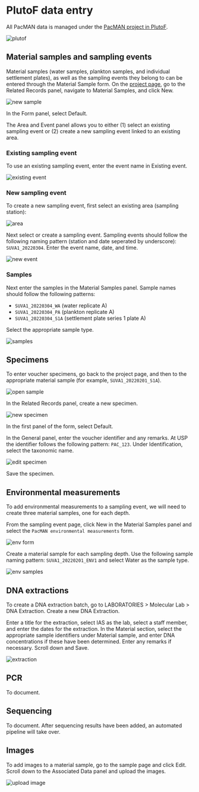 # PlutoF data entry

All PacMAN data is managed under the [PacMAN project in PlutoF](https://app.plutof.ut.ee/study/view/98281).

![plutof](images/plutof.png)

## Material samples and sampling events

Material samples (water samples, plankton samples, and individual settlement plates), as well as the sampling events they belong to can be entered through the Material Sample form. On the [project page](https://app.plutof.ut.ee/study/view/98281), go to the Related Records panel, navigate to Material Samples, and click New.

![new sample](images/new_sample.png)

In the Form panel, select Default.

The Area and Event panel allows you to either (1) select an existing sampling event or (2) create a new sampling event linked to an existing area.

### Existing sampling event

To use an existing sampling event, enter the event name in Existing event.

![existing event](images/existing_event.png)

### New sampling event

To create a new sampling event, first select an existing area (sampling station):

![area](images/area.png)

Next select or create a sampling event. Sampling events should follow the following naming pattern (station and date seperated by underscore): `SUVA1_20220304`. Enter the event name, date, and time.

![new event](images/new_event.png)

### Samples

Next enter the samples in the Material Samples panel. Sample names should follow the following patterns:

- `SUVA1_20220304_WA` (water replicate A)
- `SUVA1_20220304_PA` (plankton replicate A)
- `SUVA1_20220304_S1A` (settlement plate series 1 plate A)

Select the appropriate sample type.

![samples](images/samples.png)

## Specimens

To enter voucher specimens, go back to the project page, and then to the appropriate material sample (for example, `SUVA1_20220201_S1A`).

![open sample](images/open_sample.png)

In the Related Records panel, create a new specimen.

![new specimen](images/new_specimen.png)

In the first panel of the form, select Default.

In the General panel, enter the voucher identifier and any remarks. At USP the identifier follows the following pattern: `PAC_123`. Under Identification, select the taxonomic name.

![edit specimen](images/edit_specimen.png)

Save the specimen.

## Environmental measurements

To add environmental measurements to a sampling event, we will need to create three material samples, one for each depth.

From the sampling event page, click New in the Material Samples panel and select the `PacMAN environmental measurements` form.

![env form](images/env_form.png)

Create a material sample for each sampling depth. Use the following sample naming pattern: `SUVA1_20220201_ENV1` and select Water as the sample type.

![env samples](images/env_samples.png)

## DNA extractions

To create a DNA extraction batch, go to LABORATORIES > Molecular Lab > DNA Extraction. Create a new DNA Extraction.

Enter a title for the extraction, select IAS as the lab, select a staff member, and enter the dates for the extraction. In the Material section, select the appropriate sample identifiers under Material sample, and enter DNA concentrations if these have been determined. Enter any remarks if necessary. Scroll down and Save.

![extraction](images/extraction.png)

## PCR

To document.

## Sequencing

To document. After sequencing results have been added, an automated pipeline will take over.

## Images

To add images to a material sample, go to the sample page and click Edit. Scroll down to the Associated Data panel and upload the images.

![upload image](images/upload_image.png)
